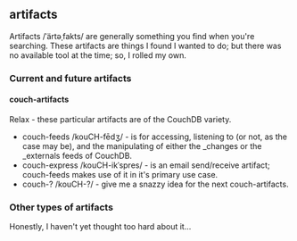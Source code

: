 ## artifacts
Artifacts /ˈärtəˌfakts/ are generally something you find when you're searching. These artifacts are things I found I wanted to do; but there was no available tool at the time; so, I rolled my own.


### Current and future artifacts

#### couch-artifacts 

Relax - these particular artifacts are of the CouchDB variety.
-  couch-feeds /kouCH-fēdʒ/ - is for accessing, listening to (or not, as the case may be), and the manipulating of either the _changes or the _externals feeds of CouchDB.
-  couch-express /kouCH-ikˈspres/ - is an email send/receive artifact; couch-feeds makes use of it in it's primary use case.
-  couch-? /kouCH-?/ - give me a snazzy idea for the next couch-artifacts.

### Other types of artifacts
Honestly, I haven't yet thought too hard about it...
